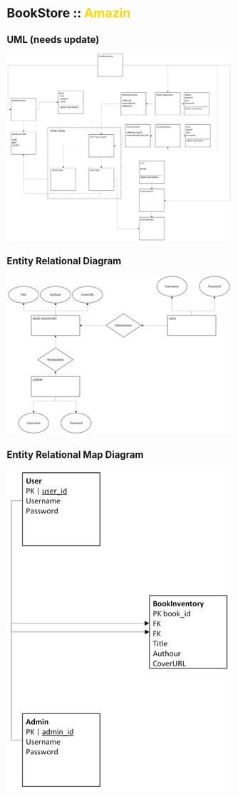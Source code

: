 # BookStore :: <span style = "color:gold"> Amazin </span>

## UML (needs update)

![Alt text](docs/SYSC_4806_UML.png)

## Entity Relational Diagram

![Alt text](docs/BookStoreER.png)

## Entity Relational Map Diagram

![Alt text](docs/BookStoreER-MAP.png)
